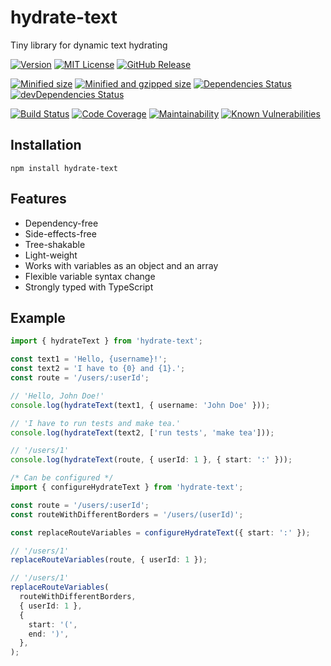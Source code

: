 # hydrate-text
Tiny library for dynamic text hydrating

[![Version][version-badge]][package]
[![MIT License][license-badge]][license]
[![GitHub Release][release-badge]][release]

[![Minified size][min-size-badge]][size]
[![Minified and gzipped size][minzip-size-badge]][size]
[![Dependencies Status][dependencies-badge]][dependencies]
[![devDependencies Status][dev-dependencies-badge]][dev-dependencies]

[![Build Status][build-badge]][build]
[![Code Coverage][coverage-badge]][coverage]
[![Maintainability][maintainability-badge]][maintainability]
[![Known Vulnerabilities][vulnerabilities-badge]][vulnerabilities]

[version-badge]: https://img.shields.io/npm/v/hydrate-text.svg
[package]: https://www.npmjs.com/package/hydrate-text

[release-badge]: https://img.shields.io/github/v/release/vasilii-kovalev/hydrate-text.svg
[release]: https://github.com/vasilii-kovalev/hydrate-text/releases

[license-badge]: https://img.shields.io/npm/l/hydrate-text.svg
[license]: https://github.com/vasilii-kovalev/hydrate-text/blob/master/LICENSE

[min-size-badge]: https://badgen.net/bundlephobia/min/hydrate-text
[minzip-size-badge]: https://badgen.net/bundlephobia/minzip/hydrate-text
[size]: https://bundlephobia.com/result?p=hydrate-text@latest

[dependencies-badge]: https://david-dm.org/vasilii-kovalev/hydrate-text.svg
[dependencies]: https://david-dm.org/vasilii-kovalev/hydrate-text
[dev-dependencies-badge]: https://david-dm.org/vasilii-kovalev/hydrate-text/dev-status.svg
[dev-dependencies]: https://david-dm.org/vasilii-kovalev/hydrate-text?type=dev

[build-badge]: https://github.com/vasilii-kovalev/hydrate-text/workflows/build-test/badge.svg?branch=master
[build]: https://github.com/vasilii-kovalev/hydrate-text/actions?query=workflow%3Abuild-test+branch%3Amaster

[maintainability-badge]: https://api.codeclimate.com/v1/badges/26bb75b93d63c800e6ae/maintainability
[maintainability]: https://codeclimate.com/github/vasilii-kovalev/hydrate-text/maintainability

[coverage-badge]: https://coveralls.io/repos/github/vasilii-kovalev/hydrate-text/badge.svg?branch=master
[coverage]: https://coveralls.io/github/vasilii-kovalev/hydrate-text?branch=master

[vulnerabilities-badge]: https://snyk.io/test/github/vasilii-kovalev/hydrate-text/badge.svg?targetFile=package.json
[vulnerabilities]: https://snyk.io/test/github/vasilii-kovalev/hydrate-text?targetFile=package.json

## Installation
```shell
npm install hydrate-text
```

## Features
* Dependency-free
* Side-effects-free
* Tree-shakable
* Light-weight
* Works with variables as an object and an array
* Flexible variable syntax change
* Strongly typed with TypeScript

## Example
```typescript
import { hydrateText } from 'hydrate-text';

const text1 = 'Hello, {username}!';
const text2 = 'I have to {0} and {1}.';
const route = '/users/:userId';

// 'Hello, John Doe!'
console.log(hydrateText(text1, { username: 'John Doe' }));

// 'I have to run tests and make tea.'
console.log(hydrateText(text2, ['run tests', 'make tea']));

// '/users/1'
console.log(hydrateText(route, { userId: 1 }, { start: ':' }));

/* Can be configured */
import { configureHydrateText } from 'hydrate-text';

const route = '/users/:userId';
const routeWithDifferentBorders = '/users/(userId)';

const replaceRouteVariables = configureHydrateText({ start: ':' });

// '/users/1'
replaceRouteVariables(route, { userId: 1 });

// '/users/1'
replaceRouteVariables(
  routeWithDifferentBorders,
  { userId: 1 },
  {
    start: '(',
    end: ')',
  },
);
```
